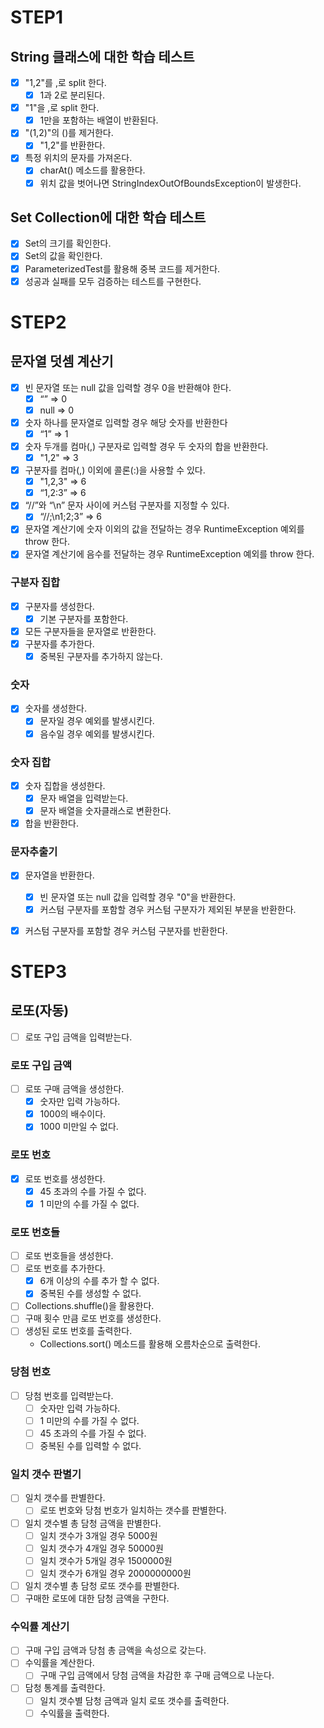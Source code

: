 # STEP1

## String 클래스에 대한 학습 테스트

- [x] "1,2"를 ,로 split 한다.
    - [x] 1과 2로 분리된다.
- [x] "1"을 ,로 split 한다.
    - [x] 1만을 포함하는 배열이 반환된다.
- [x] "(1,2)"의 ()를 제거한다.
    - [x] "1,2"를 반환한다.
- [x] 특정 위치의 문자를 가져온다.
    - [x] charAt() 메소드를 활용한다.
    - [x] 위치 값을 벗어나면 StringIndexOutOfBoundsException이 발생한다.

## Set Collection에 대한 학습 테스트

- [x] Set의 크기를 확인한다.
- [x] Set의 값을 확인한다.
- [x] ParameterizedTest를 활용해 중복 코드를 제거한다.
- [x] 성공과 실패를 모두 검증하는 테스트를 구현한다.

# STEP2

## 문자열 덧셈 계산기
- [x] 빈 문자열 또는 null 값을 입력할 경우 0을 반환해야 한다.
    - [x] “” => 0
    - [x] null => 0
- [x] 숫자 하나를 문자열로 입력할 경우 해당 숫자를 반환한다
    - [x] “1” => 1
- [x] 숫자 두개를 컴마(,) 구분자로 입력할 경우 두 숫자의 합을 반환한다.
    - [x] "1,2" => 3
- [x] 구분자를 컴마(,) 이외에 콜론(:)을 사용할 수 있다.
    - [x] "1,2,3" => 6
    - [x] “1,2:3” => 6
- [x] “//”와 “\n” 문자 사이에 커스텀 구분자를 지정할 수 있다.
    - [x] “//;\n1;2;3” => 6
- [x] 문자열 계산기에 숫자 이외의 값을 전달하는 경우 RuntimeException 예외를 throw 한다.
- [x] 문자열 계산기에 음수를 전달하는 경우 RuntimeException 예외를 throw 한다.

### 구분자 집합
- [x] 구분자를 생성한다.
  - [x] 기본 구분자를 포함한다.
- [x] 모든 구분자들을 문자열로 반환한다.
- [x] 구분자를 추가한다. 
  - [x] 중복된 구분자를 추가하지 않는다.
### 숫자
- [x] 숫자를 생성한다.
  - [x] 문자일 경우 예외를 발생시킨다.
  - [x] 음수일 경우 예외를 발생시킨다.
### 숫자 집합
- [x] 숫자 집합을 생성한다.
  - [x] 문자 배열을 입력받는다.
  - [x] 문자 배열을 숫자클래스로 변환한다.
- [x] 합을 반환한다.
### 문자추출기
- [x] 문자열을 반환한다.
  - [x] 빈 문자열 또는 null 값을 입력할 경우 "0"을 반환한다. 
  - [x] 커스텀 구분자를 포함할 경우 커스텀 구분자가 제외된 부분을 반환한다.
- [x] 커스텀 구분자를 포함할 경우 커스텀 구분자를 반환한다. 


# STEP3
## 로또(자동)
- [ ] 로또 구입 금액을 입력받는다.
### 로또 구입 금액
- [ ] 로또 구매 금액을 생성한다.
  - [x] 숫자만 입력 가능하다.
  - [x] 1000의 배수이다.
  - [x] 1000 미만일 수 없다.
### 로또 번호
- [x] 로또 번호를 생성한다.
  - [x] 45 초과의 수를 가질 수 없다.
  - [x] 1 미만의 수를 가질 수 없다.
### 로또 번호들
- [ ] 로또 번호들을 생성한다.  
- [ ] 로또 번호를 추가한다.  
  - [x] 6개 이상의 수를 추가 할 수 없다. 
  - [x] 중복된 수를 생성할 수 없다.
- [ ] Collections.shuffle()을 활용한다.
- [ ] 구매 횟수 만큼 로또 번호를 생성한다.
- [ ] 생성된 로또 번호를 출력한다.
  - Collections.sort() 메소드를 활용해 오름차순으로 출력한다.
### 당첨 번호
- [ ] 당첨 번호를 입력받는다.
  - [ ] 숫자만 입력 가능하다.
  - [ ] 1 미만의 수를 가질 수 없다.
  - [ ] 45 초과의 수를 가질 수 없다.
  - [ ] 중복된 수를 입력할 수 없다.
### 일치 갯수 판별기
- [ ] 일치 갯수를 판별한다.
  - [ ] 로또 번호와 당첨 번호가 일치하는 갯수를 판별한다. 
- [ ] 일치 갯수별 총 담청 금액을 판별한다.
  - [ ] 일치 갯수가 3개일 경우 5000원
  - [ ] 일치 갯수가 4개일 경우 50000원
  - [ ] 일치 갯수가 5개일 경우 1500000원
  - [ ] 일치 갯수가 6개일 경우 2000000000원
- [ ] 일치 갯수별 총 담청 로또 갯수를 판별한다.
- [ ] 구매한 로또에 대한 담청 금액을 구한다.
### 수익률 계산기
- [ ] 구매 구입 금액과 당첨 총 금액을 속성으로 갖는다.
- [ ] 수익률을 계산한다.
  - [ ] 구매 구입 금액에서 당첨 금액을 차감한 후 구매 금액으로 나눈다.
- [ ] 담청 통계를 출력한다.
  - [ ] 일치 갯수별 담청 금액과 일치 로또 갯수를 출력한다.  
  - [ ] 수익률을 출력한다.
